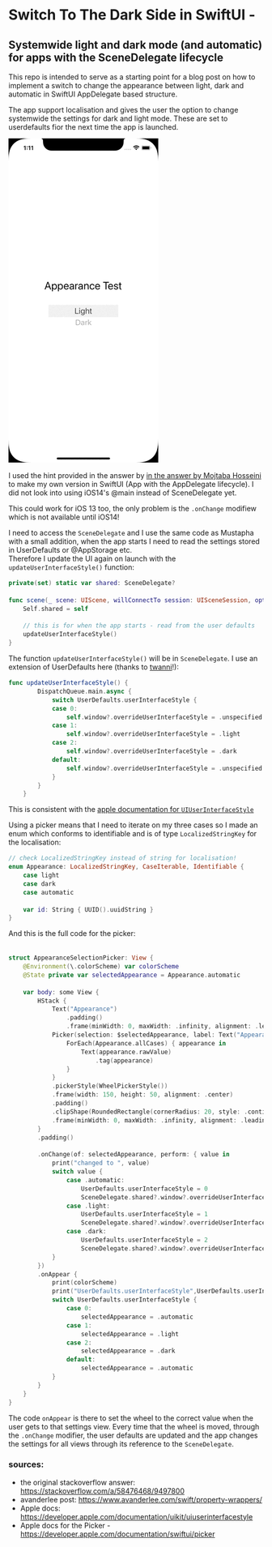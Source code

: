 # Switch To The Dark Side in SwiftUI - 

## Systemwide light and dark mode (and automatic) for apps with the SceneDelegate lifecycle


This repo is intended to serve as a starting point for a blog post on how to implement a switch to change the appearance between light, dark and automatic in SwiftUI AppDelegate based structure.


The app support localisation and gives the user the option to change systemwide the settings for dark and light mode. These are set to userdefaults fior the next time the app is launched.

!["appearance.gif"](SwitchToTheDarkSide/appearance.gif)

I used the hint provided in the answer by [in the answer by Mojtaba Hosseini][1] to make my own version in SwiftUI (App with the AppDelegate lifecycle). I did not look into using iOS14's @main instead of SceneDelegate yet.

This could work for iOS 13 too, the only problem is the `.onChange` modifiew which is not available until iOS14!

I need to access the `SceneDelegate` and I use the same code as Mustapha with a small addition, when the app starts I need to read the settings stored in UserDefaults or @AppStorage etc.  
Therefore I update the UI again on launch with the `updateUserInterfaceStyle()` function:   

```swift
private(set) static var shared: SceneDelegate?

func scene(_ scene: UIScene, willConnectTo session: UISceneSession, options connectionOptions: UIScene.ConnectionOptions) {
    Self.shared = self

    // this is for when the app starts - read from the user defaults
    updateUserInterfaceStyle()
}
```

The function `updateUserInterfaceStyle()` will be in `SceneDelegate`.
I use an extension of UserDefaults here (thanks to [twanni][3]!):    

```swift
func updateUserInterfaceStyle() {
		DispatchQueue.main.async {
			switch UserDefaults.userInterfaceStyle {
			case 0:
				self.window?.overrideUserInterfaceStyle = .unspecified
			case 1:
				self.window?.overrideUserInterfaceStyle = .light
			case 2:
				self.window?.overrideUserInterfaceStyle = .dark
			default:
				self.window?.overrideUserInterfaceStyle = .unspecified
			}
		}
	}
```

This is consistent with the [apple documentation for `UIUserInterfaceStyle`][4]

Using a picker means that I need to iterate on my three cases so I made an enum which conforms to identifiable and is of type `LocalizedStringKey` for the localisation:  

```swift
// check LocalizedStringKey instead of string for localisation!
enum Appearance: LocalizedStringKey, CaseIterable, Identifiable {
	case light
	case dark
	case automatic

	var id: String { UUID().uuidString }
}
``` 

And this is the full code for the picker:  
```swift

struct AppearanceSelectionPicker: View {
	@Environment(\.colorScheme) var colorScheme
	@State private var selectedAppearance = Appearance.automatic

	var body: some View {
		HStack {
			Text("Appearance")
				.padding()
				.frame(minWidth: 0, maxWidth: .infinity, alignment: .leading)
			Picker(selection: $selectedAppearance, label: Text("Appearance"))  {
				ForEach(Appearance.allCases) { appearance in
					Text(appearance.rawValue)
						.tag(appearance)
				}
			}
			.pickerStyle(WheelPickerStyle())
			.frame(width: 150, height: 50, alignment: .center)
			.padding()
			.clipShape(RoundedRectangle(cornerRadius: 20, style: .continuous))
			.frame(minWidth: 0, maxWidth: .infinity, alignment: .leading)
		}
		.padding()

		.onChange(of: selectedAppearance, perform: { value in
			print("changed to ", value)
			switch value {
				case .automatic:
					UserDefaults.userInterfaceStyle = 0
					SceneDelegate.shared?.window?.overrideUserInterfaceStyle =  .unspecified
				case .light:
					UserDefaults.userInterfaceStyle = 1
					SceneDelegate.shared?.window?.overrideUserInterfaceStyle =  .light
				case .dark:
					UserDefaults.userInterfaceStyle = 2
					SceneDelegate.shared?.window?.overrideUserInterfaceStyle =  .dark
			}
		})
		.onAppear {
			print(colorScheme)
			print("UserDefaults.userInterfaceStyle",UserDefaults.userInterfaceStyle)
			switch UserDefaults.userInterfaceStyle {
				case 0:
					selectedAppearance = .automatic
				case 1:
					selectedAppearance = .light
				case 2:
					selectedAppearance = .dark
				default:
					selectedAppearance = .automatic
			}
		}
	}
}
```

The code `onAppear` is there to set the wheel to the correct value when the user gets to that settings view. Every time that the wheel is moved, through the `.onChange` modifier, the user defaults are updated and the app changes the settings for all views through its reference to the `SceneDelegate`. 




  [1]: https://stackoverflow.com/a/58476468/9497800
  [3]: https://www.avanderlee.com/swift/property-wrappers/
  [4]: https://developer.apple.com/documentation/uikit/uiuserinterfacestyle


### sources:  
- the original stackoverflow answer: https://stackoverflow.com/a/58476468/9497800  
- avanderlee post: https://www.avanderlee.com/swift/property-wrappers/  
- Apple docs: https://developer.apple.com/documentation/uikit/uiuserinterfacestyle  
- Apple docs for the Picker - https://developer.apple.com/documentation/swiftui/picker


